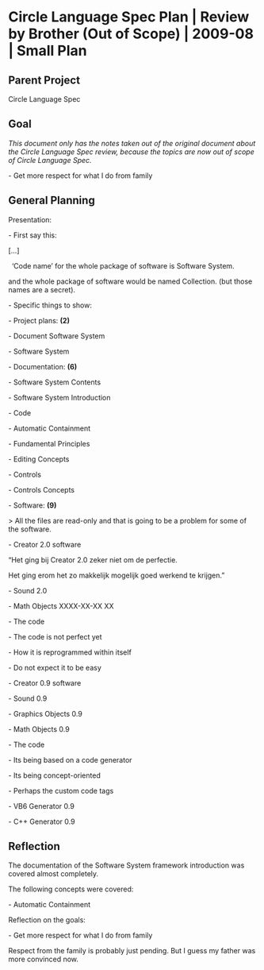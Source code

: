 ﻿Circle Language Spec Plan | Review by Brother (Out of Scope) | 2009-08 | Small Plan
===================================================================================


Parent Project
--------------

Circle Language Spec


Goal
----

*This document only has the notes taken out of the original document about the Circle Language Spec review, because the topics are now out of scope of Circle Language Spec.* 

\- Get more respect for what I do from family


General Planning
-----------------

Presentation:

\- First say this:

[…]

` `‘Code name’ for the whole package of software is Software System.

and the whole package of software would be named Collection. (but those names are a secret).

\- Specific things to show:

\- Project plans: **(2)**

\- Document Software System

\- Software System

\- Documentation: **(6)**

\- Software System Contents

\- Software System Introduction

\- Code

\- Automatic Containment

\- Fundamental Principles

\- Editing Concepts

\- Controls

\- Controls Concepts

\- Software: **(9)**

\> All the files are read-only and that is going to be a problem for some of the software.

\- Creator 2.0 software

“Het ging bij Creator 2.0 zeker niet om de perfectie.

Het ging erom het zo makkelijk mogelijk goed werkend te krijgen.”

\- Sound 2.0

\- Math Objects XXXX-XX-XX XX

\- The code

\- The code is not perfect yet

\- How it is reprogrammed within itself

\- Do not expect it to be easy

\- Creator 0.9 software

\- Sound 0.9

\- Graphics Objects 0.9

\- Math Objects 0.9

\- The code

\- Its being based on a code generator

\- Its being concept-oriented

\- Perhaps the custom code tags

\- VB6 Generator 0.9

\- C++ Generator 0.9


Reflection
----------

The documentation of the Software System framework introduction was covered almost completely.

The following concepts were covered:

\- Automatic Containment

Reflection on the goals:

\- Get more respect for what I do from family

Respect from the family is probably just pending. But I guess my father was more convinced now.
